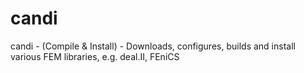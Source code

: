 candi
=====

candi - (Compile &amp; Install) - Downloads, configures, builds and install various FEM libraries, e.g. deal.II, FEniCS
